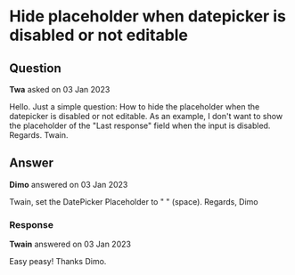 # Hide placeholder when datepicker is disabled or not editable

## Question

**Twa** asked on 03 Jan 2023

Hello. Just a simple question: How to hide the placeholder when the datepicker is disabled or not editable. As an example, I don't want to show the placeholder of the "Last response" field when the input is disabled. Regards. Twain.

## Answer

**Dimo** answered on 03 Jan 2023

Twain, set the DatePicker Placeholder to " " (space). Regards, Dimo

### Response

**Twain** answered on 03 Jan 2023

Easy peasy! Thanks Dimo.
